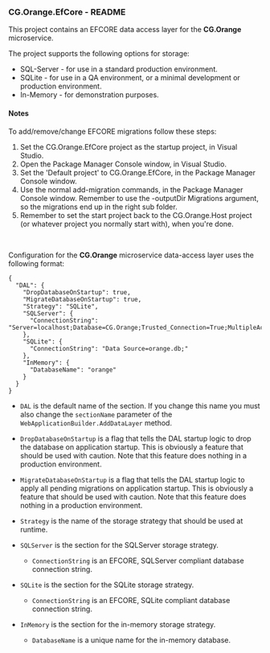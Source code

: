
### CG.Orange.EfCore - README

This project contains an EFCORE data access layer for the **CG.Orange** microservice.

The project supports the following options for storage:

* SQL-Server - for use in a standard production environment. 
* SQLite - for use in a QA environment, or a minimal development or production environment.
* In-Memory - for demonstration purposes.

#### Notes

To add/remove/change EFCORE migrations follow these steps:
    
1. Set the CG.Orange.EfCore project as the startup project, in Visual Studio.
2. Open the Package Manager Console window, in Visual Studio.
3. Set the 'Default project' to CG.Orange.EfCore, in the Package Manager Console window.
4. Use the normal add-migration commands, in the Package Manager Console window. Remember to use the -outputDir Migrations argument, so the migrations end up in the right sub folder.
5. Remember to set the start project back to the CG.Orange.Host project (or whatever project you normally start with), when you're done.

<br />

Configuration for the **CG.Orange** microservice data-access layer uses the following format:

```
{
  "DAL": {
    "DropDatabaseOnStartup": true,
    "MigrateDatabaseOnStartup": true,
    "Strategy": "SQLite",
    "SQLServer": {
      "ConnectionString": "Server=localhost;Database=CG.Orange;Trusted_Connection=True;MultipleActiveResultSets=true;TrustServerCertificate=True"
    },
    "SQLite": {
      "ConnectionString": "Data Source=orange.db;"
    },
    "InMemory": {
      "DatabaseName": "orange"
    }
  }
}
```

* `DAL` is the default name of the section. If you change this name you must also change the `sectionName` parameter of the `WebApplicationBuilder.AddDataLayer` method.

* `DropDatabaseOnStartup` is a flag that tells the DAL startup logic to drop the database on application startup. This is obviously a feature that should be used with caution. Note that this feature does nothing in a production environment. 

* `MigrateDatabaseOnStartup` is a flag that tells the DAL startup logic to apply all pending migrations on application startup. This is obviously a feature that should be used with caution. Note that this feature does nothing in a production environment. 

* `Strategy` is the name of the storage strategy that should be used at runtime. 

* `SQLServer` is the section for the SQLServer storage strategy.
    * `ConnectionString` is an EFCORE, SQLServer compliant database connection string.

* `SQLite` is the section for the SQLite storage strategy.
    * `ConnectionString` is an EFCORE, SQLite compliant database connection string.

* `InMemory` is the section for the in-memory storage strategy.
    * `DatabaseName` is a unique name for the in-memory database.




